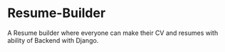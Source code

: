 # Resume-Builder
A Resume builder where everyone can make their CV and resumes with ability of Backend with Django.
